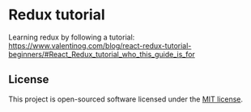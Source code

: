 # Redux tutorial 
Learning redux by following a tutorial: https://www.valentinog.com/blog/react-redux-tutorial-beginners/#React_Redux_tutorial_who_this_guide_is_for

## License

This project is open-sourced software licensed under the [MIT license](http://opensource.org/licenses/MIT).
